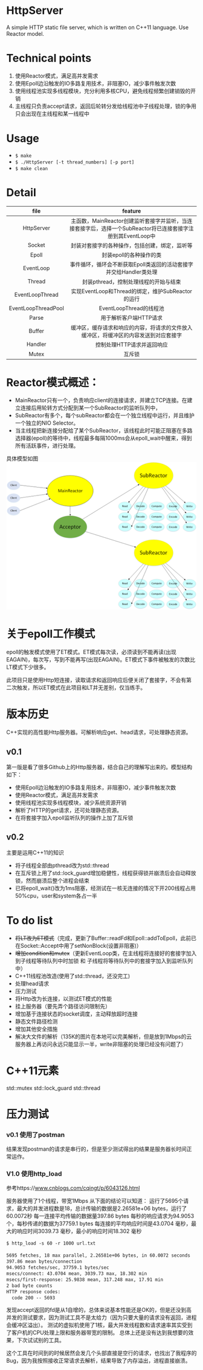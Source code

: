 # HttpServer
A simple HTTP static file server, which is written on C++11 language. Use Reactor model.

# Technical points

1. 使用Reactor模式，满足高并发需求
2. 使用Epoll边沿触发的IO多路复用技术，非阻塞IO，减少事件触发次数
3. 使用线程池实现多线程模块，充分利用多核CPU，避免线程频繁创建销毁的开销 
4. 主线程只负责accept请求，返回后轮转分发给线程池中子线程处理，锁的争用只会出现在主线程和某一线程中


# Usage
- `$ make`
- `$ ./HttpServer [-t thread_numbers] [-p port]`
- `$ make clean`

# Detail

|file|feature|
|:----:|:-------:|
|HttpServer | 主函数，MainReactor创建监听套接字并监听，当连接套接字后，选择一个SubReactor将已连接套接字注册到其EventLoop中|
|Socket | 封装对套接字的各种操作，包括创建，绑定，监听等|
|Epoll | 封装epoll的各种操作的类|
|EventLoop | 事件循环，循环会不断获取Epoll类返回的活动套接字并交给Handler类处理|
|Thread | 封装pthread，控制处理线程的开始与结束|
|EventLoopThread | 实现EventLoop和Thread的绑定，维护SubReactor的运行|
|EventLoopThreadPool | EventLoopThread的线程池|
|Parse | 用于解析客户端HTTP请求|
|Buffer | 缓冲区，缓存请求和响应的内容，将请求的文件放入缓冲区，将缓冲区的内容发送到对应套接字|
|Handler| 控制处理HTTP请求并返回响应|
|Mutex| 互斥锁|


# Reactor模式概述：
- MainReactor只有一个，负责响应client的连接请求，并建立TCP连接。在建立连接后用轮转方式分配到某一个SubReactor的监听队列中，
- SubReactor有多个，每个subReactor都会在一个独立线程中运行，并且维护一个独立的NIO Selector。
- 当主线程把新连接分配给了某个SubReactor，该线程此时可能正阻塞在多路选择器(epoll)的等待中，线程最多每隔1000ms会从epoll_wait中醒来，得到所有活跃事件，进行处理。

具体模型如图
![并发模型](https://github.com/lin-tony/HttpServer/blob/master/Reactor-model.png)



# 关于epoll工作模式
epoll的触发模式使用了ET模式。ET模式每次读，必须读到不能再读(出现EAGAIN)，每次写，写到不能再写(出现EAGAIN)。ET模式下事件被触发的次数比LT模式下少很多。

此项目只是使用Http短连接，读取请求和返回响应后便关闭了套接字，不会有第二次触发，所以ET模式在此项目和LT并无差别，仅当练手。


# 版本历史
C++实现的高性能Http服务器。可解析响应get、head请求，可处理静态资源。
## v0.1
第一版是看了很多Github上的Http服务器，结合自己的理解写出来的。模型结构如下：
- 使用Epoll边沿触发的IO多路复用技术，非阻塞IO，减少事件触发次数
- 使用Reactor模式，满足高并发需求
- 使用线程池实现多线程模块，减少系统资源开销
- 解析了HTTP的get请求，还可处理静态资源。
- 在将套接字加入epoll监听队列的操作上加了互斥锁

## v0.2
主要是运用C++11的知识
- 将子线程全部由pthread改为std::thread
- 在互斥锁上用了std::lock_guard增加稳健性，线程获得锁并崩溃后会自动释放锁，然而崩溃后整个进程会结束
- 已将epoll_wait()改为1ms阻塞，经测试在一核无连接的情况下开200线程占用50%cpu，user和system各占一半



# To do list
- <del>将LT改为ET模式</del>（完成，更新了Buffer::readFd和Epoll::addToEpoll，此前已在Socket::Accept中用了setNonBlock(设置非阻塞)）
- <del>增加condition和mutex</del>（更新EventLoop类，在主线程将连接好的套接字加入到子线程等待队列中时加锁 和 子线程将等待队列中的套接字加入到监听队列中）
- C++11线程池改造(使用了std::thread，还没完工)
- 处理head请求
- 压力测试
- 将Http改为长连接，以测试ET模式的性能
- 挂上服务器（要先弄个路径访问限制先）
- 增加基于连接状态的socket调度，主动释放超时连接
- 静态文件路径检测
- 增加其他安全措施
- 解决大文件的解析（135K的图片在本地可以完美解析，但是放到1Mbps的云服务器上再访问永远只能显示一半，write非阻塞的处理已经没有问题了）

# C++11元素
std::mutex
std::lock_guard
std::thread


# 压力测试

### v0.1 使用了postman
结果发现postman的请求是串行的，但是至少测试得出的结果是服务器长时间正常运作。

### V1.0 使用http_load
参考https://www.cnblogs.com/cqingt/p/6043126.html

服务器使用了1个线程，带宽1Mbps
从下面的结论可以知道：
运行了5695个请求，最大的并发进程数是18，总计传输的数据是2.26581e+06 bytes，运行了60.0072秒
每一连接平均传输的数据量397.86 bytes
每秒的响应请求为94.9053个，每秒传递的数据为37759.1 bytes
每连接的平均响应时间是43.0704 毫秒，最大的响应时间3039.73 毫秒，最小的响应时间18.302 毫秒

```shell
$ http_load -s 60 -r 1000 url.txt 

5695 fetches, 18 max parallel, 2.26581e+06 bytes, in 60.0072 seconds
397.86 mean bytes/connection
94.9053 fetches/sec, 37759.1 bytes/sec
msecs/connect: 43.0704 mean, 3039.73 max, 18.302 min
msecs/first-response: 25.9838 mean, 317.248 max, 17.91 min
2 bad byte counts
HTTP response codes:
  code 200 -- 5693
```

发现accept返回的fd是从1自增的，总体来说基本性能还是OK的，但是还没到高并发的测试要求，因为测试工具不是太给力（因为只要大量的请求没有返回，进程会缓冲区溢出）。
测试的虚拟机使用了1核，最大并发线程数和请求速率其实受到了客户机的CPU处理上限和服务器带宽的限制。
总体上还是没有达到我想要的效果，下次试试别的工具。

这个工具在时间到的时候居然会发几个头部直接是空行的请求，也找出了我程序的Bug，因为我按照接收正常请求去解析，结果导致了内存溢出，进程直接崩溃。